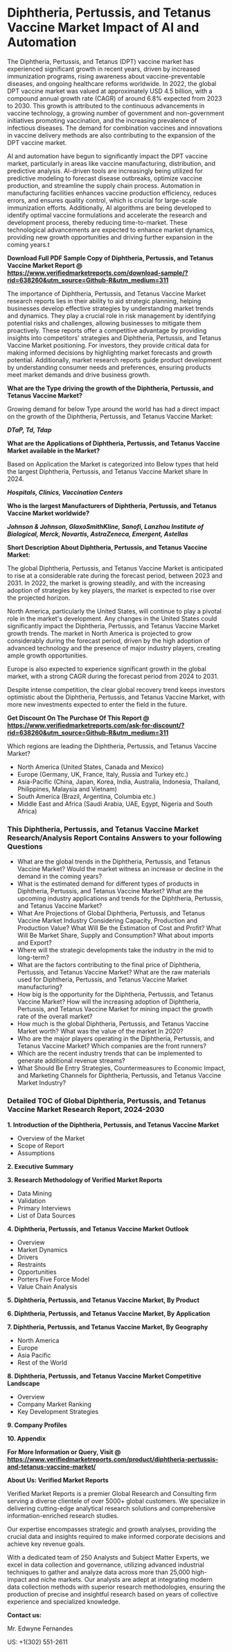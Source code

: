 <meta name="title" content="Global Diphtheria, Pertussis, and Tetanus Vaccine Market Impact of AI and Automation"><meta name="description" content="The Diphtheria, Pertussis, and Tetanus (DPT) vaccine market has experienced significant growth in recent years, driven by increased immunization programs, rising aware"><meta name="title" content="Diphtheria, Pertussis, and Tetanus Vaccine Market Size, Share, Scope, Trends, Growth, Opportunities, Analysis, Forecast"><h1>Diphtheria, Pertussis, and Tetanus Vaccine Market Impact of AI and Automation</h1><p>The Diphtheria, Pertussis, and Tetanus (DPT) vaccine market has experienced significant growth in recent years, driven by increased immunization programs, rising awareness about vaccine-preventable diseases, and ongoing healthcare reforms worldwide. In 2022, the global DPT vaccine market was valued at approximately USD 4.5 billion, with a compound annual growth rate (CAGR) of around 6.8% expected from 2023 to 2030. This growth is attributed to the continuous advancements in vaccine technology, a growing number of government and non-government initiatives promoting vaccination, and the increasing prevalence of infectious diseases. The demand for combination vaccines and innovations in vaccine delivery methods are also contributing to the expansion of the DPT vaccine market.  <p>AI and automation have begun to significantly impact the DPT vaccine market, particularly in areas like vaccine manufacturing, distribution, and predictive analysis. AI-driven tools are increasingly being utilized for predictive modeling to forecast disease outbreaks, optimize vaccine production, and streamline the supply chain process. Automation in manufacturing facilities enhances vaccine production efficiency, reduces errors, and ensures quality control, which is crucial for large-scale immunization efforts. Additionally, AI algorithms are being developed to identify optimal vaccine formulations and accelerate the research and development process, thereby reducing time-to-market. These technological advancements are expected to enhance market dynamics, providing new growth opportunities and driving further expansion in the coming years.t</p><p id="" class=""><strong>Download Full PDF Sample Copy of Diphtheria, Pertussis, and Tetanus Vaccine Market Report @ <a href="https://www.verifiedmarketreports.com/download-sample/?rid=638260&utm_source=Github-R&utm_medium=311" target="_blank">https://www.verifiedmarketreports.com/download-sample/?rid=638260&utm_source=Github-R&utm_medium=311</a></strong></p><p>The importance of&nbsp;Diphtheria, Pertussis, and Tetanus Vaccine Market research reports lies in their ability to aid strategic planning, helping businesses develop effective strategies by understanding market trends and dynamics. They play a crucial role in risk management by identifying potential risks and challenges, allowing businesses to mitigate them proactively. These reports offer a competitive advantage by providing insights into competitors' strategies and Diphtheria, Pertussis, and Tetanus Vaccine Market positioning. For investors, they provide critical data for making informed decisions by highlighting market forecasts and growth potential. Additionally, market research reports guide product development by understanding consumer needs and preferences, ensuring products meet market demands and drive business growth.</p><p><strong>What are the&nbsp;Type driving the growth of the Diphtheria, Pertussis, and Tetanus Vaccine Market?</strong></p><p id="" class="">Growing demand for below Type around the world has had a direct impact on the growth of the Diphtheria, Pertussis, and Tetanus Vaccine Market:</p><em><strong>DTaP, Td, Tdap</strong></em></p><strong>What are the&nbsp;Applications&nbsp;of Diphtheria, Pertussis, and Tetanus Vaccine Market available in the Market?</strong></p><p id="" class="">Based on Application the Market is categorized into Below types that held the largest Diphtheria, Pertussis, and Tetanus Vaccine Market share In 2024.</p><em><strong>Hospitals, Clinics, Vaccination Centers</strong></em></p><strong>Who is the largest Manufacturers of Diphtheria, Pertussis, and Tetanus Vaccine Market worldwide?</strong></p><p><em><strong>Johnson & Johnson, GlaxoSmithKline, Sanofi, Lanzhou Institute of Biological, Merck, Novartis, AstraZeneca, Emergent, Astellas</strong></em></p><p id="" class=""><strong>Short Description About Diphtheria, Pertussis, and Tetanus Vaccine Market:</strong></p><p>The global Diphtheria, Pertussis, and Tetanus Vaccine Market is anticipated to rise at a considerable rate during the forecast period, between 2023 and 2031. In 2022, the market is growing steadily, and with the increasing adoption of strategies by key players, the market is expected to rise over the projected horizon.</p><p>North America, particularly the United States, will continue to play a pivotal role in the market's development. Any changes in the United States could significantly impact the Diphtheria, Pertussis, and Tetanus Vaccine Market growth trends. The market in North America is projected to grow considerably during the forecast period, driven by the high adoption of advanced technology and the presence of major industry players, creating ample growth opportunities.</p><p>Europe is also expected to experience significant growth in the global market, with a strong CAGR during the forecast period from 2024 to 2031.</p><p>Despite intense competition, the clear global recovery trend keeps investors optimistic about the Diphtheria, Pertussis, and Tetanus Vaccine Market, with more new investments expected to enter the field in the future.</p><p id="" class=""><strong>Get Discount On The Purchase Of This Report @ <a href="https://www.verifiedmarketreports.com/ask-for-discount/?rid=638260&utm_source=Github-R&utm_medium=311" target="_blank">https://www.verifiedmarketreports.com/ask-for-discount/?rid=638260&utm_source=Github-R&utm_medium=311</a></strong></p>Which regions are leading the Diphtheria, Pertussis, and Tetanus Vaccine Market?</p><ul><li>North America (United States, Canada and Mexico)</li><li>Europe (Germany, UK, France, Italy, Russia and Turkey etc.)</li><li>Asia-Pacific (China, Japan, Korea, India, Australia, Indonesia, Thailand, Philippines, Malaysia and Vietnam)</li><li>South America (Brazil, Argentina, Columbia etc.)</li><li>Middle East and Africa (Saudi Arabia, UAE, Egypt, Nigeria and South Africa)</li></ul><h3 id="" class="">This Diphtheria, Pertussis, and Tetanus Vaccine Market Research/Analysis Report Contains Answers to your following Questions</h3><ul><li>What are the global trends in the Diphtheria, Pertussis, and Tetanus Vaccine Market? Would the market witness an increase or decline in the demand in the coming years?</li><li>What is the estimated demand for different types of products in Diphtheria, Pertussis, and Tetanus Vaccine Market? What are the upcoming industry applications and trends for the Diphtheria, Pertussis, and Tetanus Vaccine Market?</li><li>What Are Projections of Global Diphtheria, Pertussis, and Tetanus Vaccine Market Industry Considering Capacity, Production and Production Value? What Will Be the Estimation of Cost and Profit? What Will Be Market Share, Supply and Consumption? What about imports and Export?</li><li>Where will the strategic developments take the industry in the mid to long-term?</li><li>What are the factors contributing to the final price of Diphtheria, Pertussis, and Tetanus Vaccine Market? What are the raw materials used for Diphtheria, Pertussis, and Tetanus Vaccine Market manufacturing?</li><li>How big is the opportunity for the Diphtheria, Pertussis, and Tetanus Vaccine Market? How will the increasing adoption of Diphtheria, Pertussis, and Tetanus Vaccine Market for mining impact the growth rate of the overall market?</li><li>How much is the global Diphtheria, Pertussis, and Tetanus Vaccine Market worth? What was the value of the market In 2020?</li><li>Who are the major players operating in the Diphtheria, Pertussis, and Tetanus Vaccine Market? Which companies are the front runners?</li><li>Which are the recent industry trends that can be implemented to generate additional revenue streams?</li><li>What Should Be Entry Strategies, Countermeasures to Economic Impact, and Marketing Channels for Diphtheria, Pertussis, and Tetanus Vaccine Market Industry?</li></ul><h3 id="" class="">Detailed TOC of Global Diphtheria, Pertussis, and Tetanus Vaccine Market Research Report, 2024-2030</h3><p id="" class=""><strong>1. Introduction of the Diphtheria, Pertussis, and Tetanus Vaccine Market</strong></p><ul><li>Overview of the Market</li><li>Scope of Report</li><li>Assumptions</li></ul><p id="" class=""><strong>2. Executive Summary</strong></p><p id="" class=""><strong>3. Research Methodology of Verified Market Reports</strong></p><ul><li>Data Mining</li><li>Validation</li><li>Primary Interviews</li><li>List of Data Sources</li></ul><p id="" class=""><strong>4. Diphtheria, Pertussis, and Tetanus Vaccine Market Outlook</strong></p><ul><li>Overview</li><li>Market Dynamics</li><li>Drivers</li><li>Restraints</li><li>Opportunities</li><li>Porters Five Force Model</li><li>Value Chain Analysis</li></ul><p id="" class=""><strong>5. Diphtheria, Pertussis, and Tetanus Vaccine Market, By Product</strong></p><p id="" class=""><strong>6. Diphtheria, Pertussis, and Tetanus Vaccine Market, By Application</strong></p><p id="" class=""><strong>7. Diphtheria, Pertussis, and Tetanus Vaccine Market, By Geography</strong></p><ul><li>North America</li><li>Europe</li><li>Asia Pacific</li><li>Rest of the World</li></ul><p id="" class=""><strong>8. Diphtheria, Pertussis, and Tetanus Vaccine Market Competitive Landscape</strong></p><ul><li>Overview</li><li>Company Market Ranking</li><li>Key Development Strategies</li></ul><p id="" class=""><strong>9. Company Profiles</strong></p><p id="" class=""><strong>10. Appendix</strong></p><p id="" class=""><strong>For More Information or Query, Visit @ <a href="https://www.verifiedmarketreports.com/product/diphtheria-pertussis-and-tetanus-vaccine-market/" target="_blank">https://www.verifiedmarketreports.com/product/diphtheria-pertussis-and-tetanus-vaccine-market/</a></strong></p><p id="" class=""><strong>About Us: Verified Market Reports</strong></p><p id="" class="">Verified Market Reports is a premier Global Research and Consulting firm serving a diverse clientele of over 5000+ global customers. We specialize in delivering cutting-edge analytical research solutions and comprehensive information-enriched research studies.</p><p id="" class="">Our expertise encompasses strategic and growth analyses, providing the crucial data and insights required to make informed corporate decisions and achieve key revenue goals.</p><p id="" class="">With a dedicated team of 250 Analysts and Subject Matter Experts, we excel in data collection and governance, utilizing advanced industrial techniques to gather and analyze data across more than 25,000 high-impact and niche markets. Our analysts are adept at integrating modern data collection methods with superior research methodologies, ensuring the production of precise and insightful research based on years of collective experience and specialized knowledge.</p><p id="" class=""><strong>Contact us:</strong></p><p id="" class="">Mr. Edwyne Fernandes</p><p id="" class="">US: +1(302) 551-2611</p>